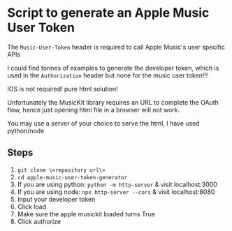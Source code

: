 # Script to generate an Apple Music User Token

The `Music-User-Token` header is required to call Apple Music's user specific APIs

I could find tonnes of examples to generate the developer token, which is used in the `Authorization` header but none for the music user token!!!

IOS is not required! pure html solution!

Unfortunately the MusicKit library requires an URL to complete the OAuth flow, hence just opening html file in a browser will not work.

You may use a server of your choice to serve the html, I have used python/node

## Steps
1. `git clone \<repository url\>`
2. `cd apple-music-user-token-generator`
3. If you are using python: `python -m http-server` & visit localhost:3000
4. If you are using node: `npx http-server --cors` & visit localhost:8080
5. Input your developer token
6. Click load
7. Make sure the apple musickit loaded turns True
8. Click authorize
